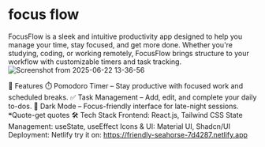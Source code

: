 # focus flow
FocusFlow is a sleek and intuitive productivity app designed to help you manage your time, stay focused, and get more done. Whether you're studying, coding, or working remotely, FocusFlow brings structure to your workflow with customizable timers and task tracking.
![Screenshot from 2025-06-22 13-36-56](https://github.com/user-attachments/assets/82997019-9bb2-4283-ae53-9a2bca432f32)

🚀 Features
⏱️ Pomodoro Timer – Stay productive with focused work and scheduled breaks.
✅ Task Management – Add, edit, and complete your daily to-dos.
🌙 Dark Mode – Focus-friendly interface for late-night sessions.
❝Quote-get quotes
🛠️ Tech Stack
Frontend: React.js, Tailwind CSS
State Management: useState, useEffect
Icons & UI: Material UI, Shadcn/UI 
Deployment:  Netlify 
try it on: https://friendly-seahorse-7d4287.netlify.app
